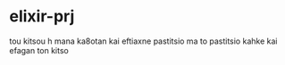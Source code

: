 # elixir-prj

tou kitsou h mana ka8otan kai eftiaxne pastitsio
ma to pastitsio kahke kai efagan ton kitso